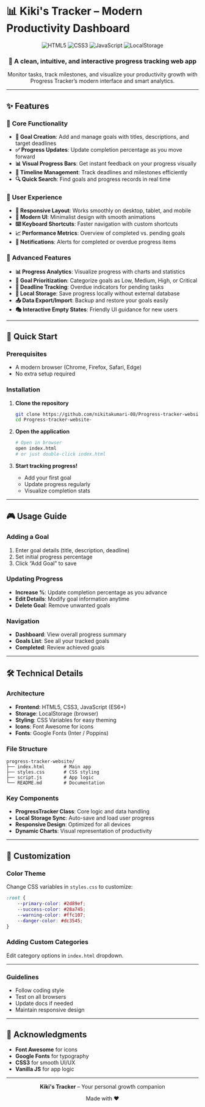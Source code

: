# 📊 Kiki's Tracker – Modern Productivity Dashboard

<div align="center">
  <img src="https://img.shields.io/badge/HTML5-E34F26?style=for-the-badge&logo=html5&logoColor=white" alt="HTML5">
  <img src="https://img.shields.io/badge/CSS3-1572B6?style=for-the-badge&logo=css3&logoColor=white" alt="CSS3">
  <img src="https://img.shields.io/badge/JavaScript-F7DF1E?style=for-the-badge&logo=javascript&logoColor=black" alt="JavaScript">
  <img src="https://img.shields.io/badge/LocalStorage-FF6B6B?style=for-the-badge&logo=localstorage&logoColor=white" alt="LocalStorage">
</div>

<div align="center">
  <h3>🚀 A clean, intuitive, and interactive progress tracking web app</h3>
  <p>Monitor tasks, track milestones, and visualize your productivity growth with Progress Tracker’s modern interface and smart analytics.</p>
</div>

---

## ✨ Features

### 🎯 **Core Functionality**

* **📝 Goal Creation**: Add and manage goals with titles, descriptions, and target deadlines
* **✅ Progress Updates**: Update completion percentage as you move forward
* **📊 Visual Progress Bars**: Get instant feedback on your progress visually
* **📅 Timeline Management**: Track deadlines and milestones efficiently
* **🔍 Quick Search**: Find goals and progress records in real time

### 🎨 **User Experience**

* **📱 Responsive Layout**: Works smoothly on desktop, tablet, and mobile
* **🎨 Modern UI**: Minimalist design with smooth animations
* **⌨️ Keyboard Shortcuts**: Faster navigation with custom shortcuts
* **📈 Performance Metrics**: Overview of completed vs. pending goals
* **🔔 Notifications**: Alerts for completed or overdue progress items

### 🚀 **Advanced Features**

* **📊 Progress Analytics**: Visualize progress with charts and statistics
* **🎯 Goal Prioritization**: Categorize goals as Low, Medium, High, or Critical
* **📅 Deadline Tracking**: Overdue indicators for pending tasks
* **💾 Local Storage**: Save progress locally without external database
* **📤 Data Export/Import**: Backup and restore your goals easily
* **🎭 Interactive Empty States**: Friendly UI guidance for new users
---

## 🚀 Quick Start

### Prerequisites

* A modern browser (Chrome, Firefox, Safari, Edge)
* No extra setup required

### Installation

1. **Clone the repository**

   ```bash
   git clone https://github.com/nikitakumari-08/Progress-tracker-website-.git
   cd Progress-tracker-website-
   ```

2. **Open the application**

   ```bash
   # Open in browser
   open index.html
   # or just double-click index.html
   ```

3. **Start tracking progress!**

   * Add your first goal
   * Update progress regularly
   * Visualize completion stats

---

## 🎮 Usage Guide

### Adding a Goal

1. Enter goal details (title, description, deadline)
2. Set initial progress percentage
3. Click “Add Goal” to save

### Updating Progress

* **Increase %**: Update completion percentage as you advance
* **Edit Details**: Modify goal information anytime
* **Delete Goal**: Remove unwanted goals

### Navigation

* **Dashboard**: View overall progress summary
* **Goals List**: See all your tracked goals
* **Completed**: Review achieved goals
---

## 🛠️ Technical Details

### Architecture

* **Frontend**: HTML5, CSS3, JavaScript (ES6+)
* **Storage**: LocalStorage (browser)
* **Styling**: CSS Variables for easy theming
* **Icons**: Font Awesome for icons
* **Fonts**: Google Fonts (Inter / Poppins)

### File Structure

```
progress-tracker-website/
├── index.html       # Main app
├── styles.css       # CSS styling
├── script.js        # App logic
└── README.md        # Documentation
```

### Key Components

* **ProgressTracker Class**: Core logic and data handling
* **Local Storage Sync**: Auto-save and load user progress
* **Responsive Design**: Optimized for all devices
* **Dynamic Charts**: Visual representation of productivity

---

## 🎨 Customization

### Color Theme

Change CSS variables in `styles.css` to customize:

```css
:root {
    --primary-color: #2d89ef;
    --success-color: #28a745;
    --warning-color: #ffc107;
    --danger-color: #dc3545;
}
```

### Adding Custom Categories

Edit category options in `index.html` dropdown.

---
### Guidelines

* Follow coding style
* Test on all browsers
* Update docs if needed
* Maintain responsive design

---

## 🙏 Acknowledgments

* **Font Awesome** for icons
* **Google Fonts** for typography
* **CSS3** for smooth UI/UX
* **Vanilla JS** for app logic

---

<div align="center">
  <p><strong>Kiki's Tracker</strong> – Your personal growth companion</p>
  <p>Made with ❤️</p>
</div>
